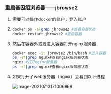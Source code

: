 ### 重启基因组浏览器——jbrowse2

1. 需要可以操作docker的账户，登入账户

2. ```bash
   docker ps -a|grep jbrowse2 #查看容器状态
   docker restart jbrowse2 #重启容器
   ```

3. 然后在容器外或者进入容器打开nginx服务器

   ```bash
   docker exec -it jbrowse2 /bin/bash #进入容器
   ps -ef|grep nginx#查看nginx服务器状态
   nginx #打开nginx服务器
   ps -ef|grep nginx#查看nginx服务器状态
   ```

4. 如果打开了web服务器（nginx）会看到以下进程

   ![image-20210713171006868](https://gitee.com/Ava_Zhao/gallery/raw/master/image-20210713171006868.png)

